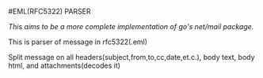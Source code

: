 #EML(RFC5322) PARSER

*This aims to be a more complete implementation of go's net/mail package.*


This is parser of message in rfc5322(.eml)

Split message on all headers(subject,from,to,cc,date,et.c.), body text, body html, and attachments(decodes it)

